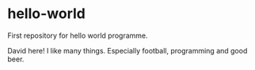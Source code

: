 # hello-world
First repository for hello world programme.

David here! I like many things. Especially football, programming and good beer.
